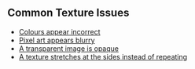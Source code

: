 ## Common Texture Issues
- [Colours appear incorrect](Compression%20Settings.md)
- [Pixel art appears blurry](Filter%20Mode.md)
- [A transparent image is opaque](Transparency.md)
- [A texture stretches at the sides instead of repeating](Wrap%20Mode.md)